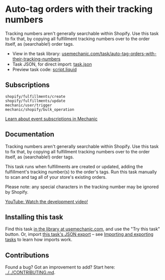 # Auto-tag orders with their tracking numbers

Tracking numbers aren't generally searchable within Shopify. Use this task to fix that, by copying all fulfillment tracking numbers over to the order itself, as (searchable!) order tags.

* View in the task library: [usemechanic.com/task/auto-tag-orders-with-their-tracking-numbers](https://usemechanic.com/task/auto-tag-orders-with-their-tracking-numbers)
* Task JSON, for direct import: [task.json](../../tasks/auto-tag-orders-with-their-tracking-numbers.json)
* Preview task code: [script.liquid](./script.liquid)

## Subscriptions

```liquid
shopify/fulfillments/create
shopify/fulfillments/update
mechanic/user/trigger
mechanic/shopify/bulk_operation
```

[Learn about event subscriptions in Mechanic](https://docs.usemechanic.com/article/408-subscriptions)

## Documentation

Tracking numbers aren't generally searchable within Shopify. Use this task to fix that, by copying all fulfillment tracking numbers over to the order itself, as (searchable!) order tags.

This task runs when fulfillments are created or updated, adding the fulfillment's tracking number(s) to the order's tags. Run this task manually to scan and tag all of your store's existing orders.

Please note: any special characters in the tracking number may be ignored by Shopify.

[YouTube: Watch the development video!](https://youtu.be/qNsdDaPYl24)

## Installing this task

Find this task [in the library at usemechanic.com](https://usemechanic.com/task/auto-tag-orders-with-their-tracking-numbers), and use the "Try this task" button. Or, import [this task's JSON export](../../tasks/auto-tag-orders-with-their-tracking-numbers.json) – see [Importing and exporting tasks](https://docs.usemechanic.com/article/505-importing-and-exporting-tasks) to learn how imports work.

## Contributions

Found a bug? Got an improvement to add? Start here: [../../CONTRIBUTING.md](../../CONTRIBUTING.md).
